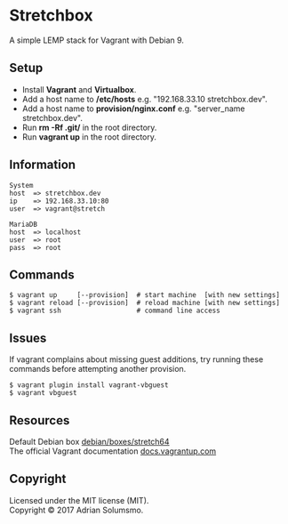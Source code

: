 # Stretchbox

A simple LEMP stack for Vagrant with Debian 9.

## Setup

* Install **Vagrant** and **Virtualbox**.
* Add a host name to **/etc/hosts** e.g. "192.168.33.10 stretchbox.dev".
* Add a host name to **provision/nginx.conf** e.g. "server_name stretchbox.dev".
* Run **rm -Rf .git/** in the root directory.
* Run **vagrant up** in the root directory.

## Information
```
System
host  => stretchbox.dev
ip    => 192.168.33.10:80
user  => vagrant@stretch

MariaDB
host  => localhost
user  => root
pass  => root
```

## Commands
```
$ vagrant up     [--provision]  # start machine  [with new settings]
$ vagrant reload [--provision]  # reload machine [with new settings]
$ vagrant ssh                   # command line access
```

## Issues

If vagrant complains about missing guest additions, try running these
commands before attempting another provision.
```
$ vagrant plugin install vagrant-vbguest
$ vagrant vbguest
```

## Resources

Default Debian box [debian/boxes/stretch64](https://app.vagrantup.com/debian/boxes/stretch64)<br>
The official Vagrant documentation [docs.vagrantup.com](https://docs.vagrantup.com)

## Copyright
Licensed under the MIT license (MIT).<br>
Copyright &copy; 2017 Adrian Solumsmo.
